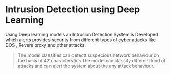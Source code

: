 # Intrusion Detection using Deep Learning
Using Deep learning models an Intrusion Detection System is Developed which alerts provides security from different types of cyber attacks like DOS , Revere proxy and other attacks.

>The model classifies can detectt suspecious network behaviour on the basis of 42 characterstics 
>The model can classify different kind of attacks and can alert the system about the any attack behaviour.   
